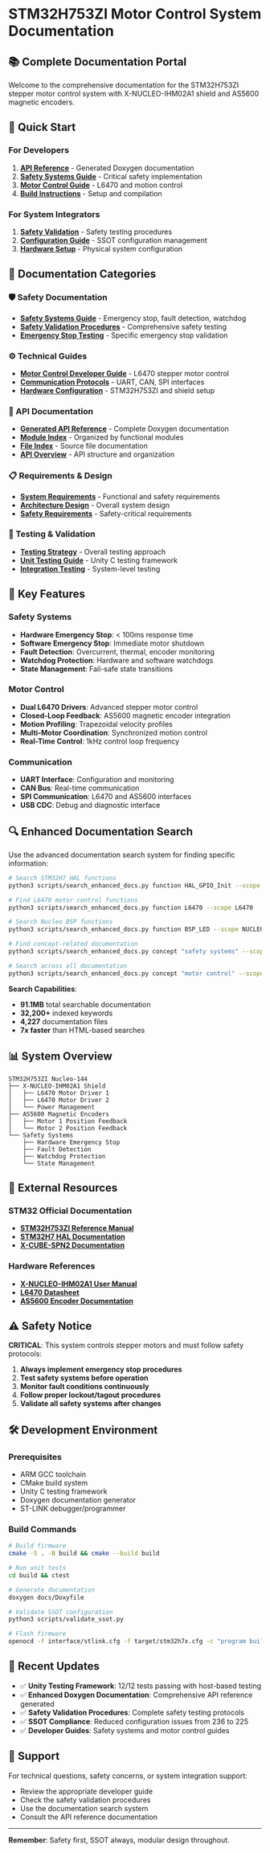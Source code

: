 # STM32H753ZI Motor Control System Documentation

## 📚 Complete Documentation Portal

Welcome to the comprehensive documentation for the STM32H753ZI stepper motor control system with X-NUCLEO-IHM02A1 shield and AS5600 magnetic encoders.

## 🚀 Quick Start

### For Developers
1. **[API Reference](html/html/index.html)** - Generated Doxygen documentation
2. **[Safety Systems Guide](guides/safety_systems.md)** - Critical safety implementation
3. **[Motor Control Guide](guides/motor_control.md)** - L6470 and motion control
4. **[Build Instructions](../README.md)** - Setup and compilation

### For System Integrators
1. **[Safety Validation](validation/safety_validation.md)** - Safety testing procedures
2. **[Configuration Guide](../src/config/)** - SSOT configuration management
3. **[Hardware Setup](guides/hardware_setup.md)** - Physical system configuration

## 📖 Documentation Categories

### 🛡️ Safety Documentation
- **[Safety Systems Guide](guides/safety_systems.md)** - Emergency stop, fault detection, watchdog
- **[Safety Validation Procedures](validation/safety_validation.md)** - Comprehensive safety testing
- **[Emergency Stop Testing](testing/emergency_stop_testing.md)** - Specific emergency stop validation

### ⚙️ Technical Guides
- **[Motor Control Developer Guide](guides/motor_control.md)** - L6470 stepper motor control
- **[Communication Protocols](guides/communication.md)** - UART, CAN, SPI interfaces
- **[Hardware Configuration](guides/hardware_setup.md)** - STM32H753ZI and shield setup

### 🔧 API Documentation
- **[Generated API Reference](html/html/index.html)** - Complete Doxygen documentation
- **[Module Index](html/html/modules.html)** - Organized by functional modules
- **[File Index](html/html/files.html)** - Source file documentation
- **[API Overview](api/README.md)** - API structure and organization

### 📋 Requirements & Design
- **[System Requirements](requirements/system_requirements.md)** - Functional and safety requirements
- **[Architecture Design](design/system_architecture.md)** - Overall system design
- **[Safety Requirements](requirements/safety_requirements.md)** - Safety-critical requirements

### 🧪 Testing & Validation
- **[Testing Strategy](testing/testing_strategy.md)** - Overall testing approach
- **[Unit Testing Guide](testing/unit_testing.md)** - Unity C testing framework
- **[Integration Testing](testing/integration_testing.md)** - System-level testing

## 🎯 Key Features

### Safety Systems
- **Hardware Emergency Stop**: < 100ms response time
- **Software Emergency Stop**: Immediate motor shutdown
- **Fault Detection**: Overcurrent, thermal, encoder monitoring
- **Watchdog Protection**: Hardware and software watchdogs
- **State Management**: Fail-safe state transitions

### Motor Control
- **Dual L6470 Drivers**: Advanced stepper motor control
- **Closed-Loop Feedback**: AS5600 magnetic encoder integration
- **Motion Profiling**: Trapezoidal velocity profiles
- **Multi-Motor Coordination**: Synchronized motion control
- **Real-Time Control**: 1kHz control loop frequency

### Communication
- **UART Interface**: Configuration and monitoring
- **CAN Bus**: Real-time communication
- **SPI Communication**: L6470 and AS5600 interfaces
- **USB CDC**: Debug and diagnostic interface

## 🔍 Enhanced Documentation Search

Use the advanced documentation search system for finding specific information:

```bash
# Search STM32H7 HAL functions
python3 scripts/search_enhanced_docs.py function HAL_GPIO_Init --scope STM32H7

# Find L6470 motor control functions  
python3 scripts/search_enhanced_docs.py function L6470 --scope L6470

# Search Nucleo BSP functions
python3 scripts/search_enhanced_docs.py function BSP_LED --scope NUCLEO_BSP

# Find concept-related documentation
python3 scripts/search_enhanced_docs.py concept "safety systems" --scope all

# Search across all documentation
python3 scripts/search_enhanced_docs.py concept "motor control" --scope all
```

**Search Capabilities**:
- **91.1MB** total searchable documentation
- **32,200+** indexed keywords
- **4,227** documentation files
- **7x faster** than HTML-based searches

## 📊 System Overview

```
STM32H753ZI Nucleo-144
├── X-NUCLEO-IHM02A1 Shield
│   ├── L6470 Motor Driver 1
│   ├── L6470 Motor Driver 2
│   └── Power Management
├── AS5600 Magnetic Encoders
│   ├── Motor 1 Position Feedback
│   └── Motor 2 Position Feedback
└── Safety Systems
    ├── Hardware Emergency Stop
    ├── Fault Detection
    ├── Watchdog Protection
    └── State Management
```

## 🔗 External Resources

### STM32 Official Documentation
- **[STM32H753ZI Reference Manual](00_reference/RM0433-stm32h742-stm32h743753-and-stm32h750-value-line-advanced-armbased-32bit-mcus-stmicroelectronics.md)**
- **[STM32H7 HAL Documentation](00_reference/STM32Cube_FW_H7_V1.12.0/)**
- **[X-CUBE-SPN2 Documentation](00_reference/x_cube_spn2_markdown_docs/)**

### Hardware References
- **[X-NUCLEO-IHM02A1 User Manual](00_reference/ST_Assets/)**
- **[L6470 Datasheet](00_reference/x_cube_spn2_markdown_docs/)**
- **[AS5600 Encoder Documentation](00_reference/)**

## ⚠️ Safety Notice

**CRITICAL**: This system controls stepper motors and must follow safety protocols:

1. **Always implement emergency stop procedures**
2. **Test safety systems before operation**
3. **Monitor fault conditions continuously**
4. **Follow proper lockout/tagout procedures**
5. **Validate all safety systems after changes**

## 🛠️ Development Environment

### Prerequisites
- ARM GCC toolchain
- CMake build system
- Unity C testing framework
- Doxygen documentation generator
- ST-LINK debugger/programmer

### Build Commands
```bash
# Build firmware
cmake -S . -B build && cmake --build build

# Run unit tests
cd build && ctest

# Generate documentation
doxygen docs/Doxyfile

# Validate SSOT configuration
python3 scripts/validate_ssot.py

# Flash firmware
openocd -f interface/stlink.cfg -f target/stm32h7x.cfg -c "program build/stm32h753_ihm02a1.elf verify reset exit"
```

## 📝 Recent Updates

- ✅ **Unity Testing Framework**: 12/12 tests passing with host-based testing
- ✅ **Enhanced Doxygen Documentation**: Comprehensive API reference generated
- ✅ **Safety Validation Procedures**: Complete safety testing protocols
- ✅ **SSOT Compliance**: Reduced configuration issues from 236 to 225
- ✅ **Developer Guides**: Safety systems and motor control guides

## 📧 Support

For technical questions, safety concerns, or system integration support:
- Review the appropriate developer guide
- Check the safety validation procedures
- Use the documentation search system
- Consult the API reference documentation

---

**Remember**: Safety first, SSOT always, modular design throughout.
